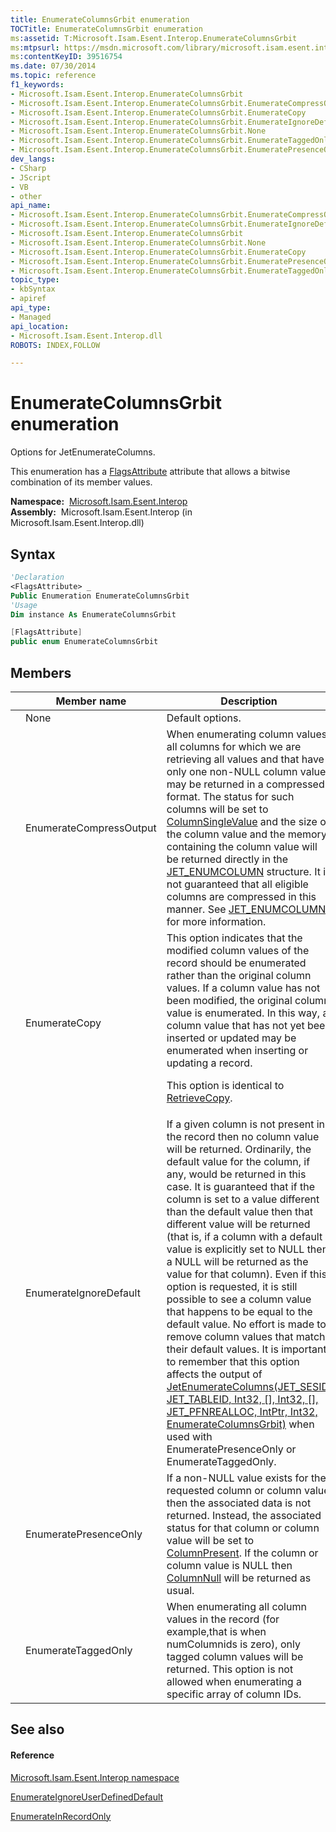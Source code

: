 ```yaml
---
title: EnumerateColumnsGrbit enumeration
TOCTitle: EnumerateColumnsGrbit enumeration
ms:assetid: T:Microsoft.Isam.Esent.Interop.EnumerateColumnsGrbit
ms:mtpsurl: https://msdn.microsoft.com/library/microsoft.isam.esent.interop.enumeratecolumnsgrbit(v=EXCHG.10)
ms:contentKeyID: 39516754
ms.date: 07/30/2014
ms.topic: reference
f1_keywords:
- Microsoft.Isam.Esent.Interop.EnumerateColumnsGrbit
- Microsoft.Isam.Esent.Interop.EnumerateColumnsGrbit.EnumerateCompressOutput
- Microsoft.Isam.Esent.Interop.EnumerateColumnsGrbit.EnumerateCopy
- Microsoft.Isam.Esent.Interop.EnumerateColumnsGrbit.EnumerateIgnoreDefault
- Microsoft.Isam.Esent.Interop.EnumerateColumnsGrbit.None
- Microsoft.Isam.Esent.Interop.EnumerateColumnsGrbit.EnumerateTaggedOnly
- Microsoft.Isam.Esent.Interop.EnumerateColumnsGrbit.EnumeratePresenceOnly
dev_langs:
- CSharp
- JScript
- VB
- other
api_name: 
- Microsoft.Isam.Esent.Interop.EnumerateColumnsGrbit.EnumerateCompressOutput
- Microsoft.Isam.Esent.Interop.EnumerateColumnsGrbit.EnumerateIgnoreDefault
- Microsoft.Isam.Esent.Interop.EnumerateColumnsGrbit
- Microsoft.Isam.Esent.Interop.EnumerateColumnsGrbit.None
- Microsoft.Isam.Esent.Interop.EnumerateColumnsGrbit.EnumerateCopy
- Microsoft.Isam.Esent.Interop.EnumerateColumnsGrbit.EnumeratePresenceOnly
- Microsoft.Isam.Esent.Interop.EnumerateColumnsGrbit.EnumerateTaggedOnly
topic_type: 
- kbSyntax
- apiref
api_type: 
- Managed
api_location: 
- Microsoft.Isam.Esent.Interop.dll
ROBOTS: INDEX,FOLLOW

---
```


# EnumerateColumnsGrbit enumeration

Options for JetEnumerateColumns.

This enumeration has a [FlagsAttribute](https://docs.microsoft.com/dotnet/api/system.flagsattribute?redirectedfrom=MSDN) attribute that allows a bitwise combination of its member values.

**Namespace:**  [Microsoft.Isam.Esent.Interop](hh596136\(v=exchg.10\).md)  
**Assembly:**  Microsoft.Isam.Esent.Interop (in Microsoft.Isam.Esent.Interop.dll)

## Syntax

``` vb
'Declaration
<FlagsAttribute> _
Public Enumeration EnumerateColumnsGrbit
'Usage
Dim instance As EnumerateColumnsGrbit
```

``` csharp
[FlagsAttribute]
public enum EnumerateColumnsGrbit
```

## Members

<table>
<colgroup>
<col style="width: 33%" />
<col style="width: 33%" />
<col style="width: 33%" />
</colgroup>
<thead>
<tr class="header">
<th></th>
<th>Member name</th>
<th>Description</th>
</tr>
</thead>
<tbody>
<tr class="odd">
<td></td>
<td>None</td>
<td>Default options.</td>
</tr>
<tr class="even">
<td></td>
<td>EnumerateCompressOutput</td>
<td>When enumerating column values, all columns for which we are retrieving all values and that have only one non-NULL column value may be returned in a compressed format. The status for such columns will be set to <a href="hh557250(v=exchg.10).md">ColumnSingleValue</a> and the size of the column value and the memory containing the column value will be returned directly in the <a href="dn335081(v=exchg.10).md">JET_ENUMCOLUMN</a> structure. It is not guaranteed that all eligible columns are compressed in this manner. See <a href="dn335081(v=exchg.10).md">JET_ENUMCOLUMN</a> for more information.</td>
</tr>
<tr class="odd">
<td></td>
<td>EnumerateCopy</td>
<td>This option indicates that the modified column values of the record should be enumerated rather than the original column values. If a column value has not been modified, the original column value is enumerated. In this way, a column value that has not yet been inserted or updated may be enumerated when inserting or updating a record.
<p>This option is identical to <a href="hh578120(v=exchg.10).md">RetrieveCopy</a>.</p></td>
</tr>
<tr class="even">
<td></td>
<td>EnumerateIgnoreDefault</td>
<td>If a given column is not present in the record then no column value will be returned. Ordinarily, the default value for the column, if any, would be returned in this case. It is guaranteed that if the column is set to a value different than the default value then that different value will be returned (that is, if a column with a default value is explicitly set to NULL then a NULL will be returned as the value for that column). Even if this option is requested, it is still possible to see a column value that happens to be equal to the default value. No effort is made to remove column values that match their default values. It is important to remember that this option affects the output of <a href="dn292148(v=exchg.10).md">JetEnumerateColumns(JET_SESID, JET_TABLEID, Int32, [], Int32, [], JET_PFNREALLOC, IntPtr, Int32, EnumerateColumnsGrbit)</a> when used with EnumeratePresenceOnly or EnumerateTaggedOnly.</td>
</tr>
<tr class="odd">
<td></td>
<td>EnumeratePresenceOnly</td>
<td>If a non-NULL value exists for the requested column or column value then the associated data is not returned. Instead, the associated status for that column or column value will be set to <a href="hh557250(v=exchg.10).md">ColumnPresent</a>. If the column or column value is NULL then <a href="hh557250(v=exchg.10).md">ColumnNull</a> will be returned as usual.</td>
</tr>
<tr class="even">
<td></td>
<td>EnumerateTaggedOnly</td>
<td>When enumerating all column values in the record (for example,that is when numColumnids is zero), only tagged column values will be returned. This option is not allowed when enumerating a specific array of column IDs.</td>
</tr>
</tbody>
</table>


## See also

#### Reference

[Microsoft.Isam.Esent.Interop namespace](hh596136\(v=exchg.10\).md)

[EnumerateIgnoreUserDefinedDefault](dn351203\(v=exchg.10\).md)

[EnumerateInRecordOnly](dn335307\(v=exchg.10\).md)

